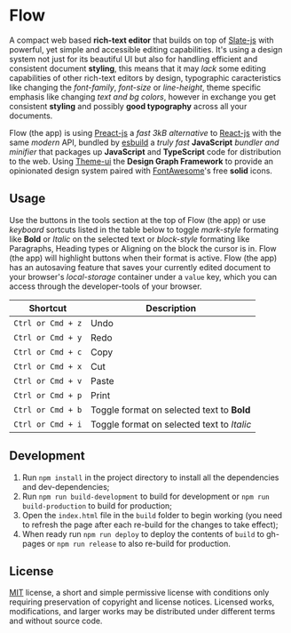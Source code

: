# Flow

A compact web based **rich-text editor** that builds on top of [Slate-js](https://docs.slatejs.org/) with powerful, yet simple and accessible editing capabilities. It's using a design system not just for its beautiful UI but also for handling efficient and consistent document **styling**, this means that it may _lack_ some editing capabilities of other rich-text editors by design, typographic caracteristics like changing the _font-family_, _font-size_ or _line-height_, theme specific emphasis like changing _text and bg colors_, however in exchange you get consistent **styling** and possibly **good typography** across all your documents.

Flow (the app) is using [Preact-js](https://preactjs.com/) a _fast 3kB alternative_ to [React-js](https://reactjs.org/) with the same _modern_ API, bundled by [esbuild](https://github.com/evanw/esbuild) a _truly fast_ **JavaScript** _bundler and minifier_ that packages up **JavaScript** and **TypeScript** code for distribution to the web. Using [Theme-ui](https://theme-ui.com/) the **Design Graph Framework** to provide an opinionated design system paired with [FontAwesome](https://fontawesome.com/)'s free **solid** icons.

## Usage

Use the buttons in the tools section at the top of Flow (the app) or use _keyboard_ sortcuts listed in the table below to toggle _mark-style_ formating like **Bold** or _Italic_ on the selected text or _block-style_ formating like Paragraphs, Heading types or Aligning on the block the cursor is in. Flow (the app) will highlight buttons when their format is active. Flow (the app) has an autosaving feature that saves your currently edited document to your browser's _local-storage_ container under a `value` key, which you can access through the developer-tools of your browser.

| Shortcut          | Description                                |
| ----------------- | ------------------------------------------ |
| `Ctrl or Cmd + z` | Undo                                       |
| `Ctrl or Cmd + y` | Redo                                       |
| `Ctrl or Cmd + c` | Copy                                       |
| `Ctrl or Cmd + x` | Cut                                        |
| `Ctrl or Cmd + v` | Paste                                      |
| `Ctrl or Cmd + p` | Print                                      |
| `Ctrl or Cmd + b` | Toggle format on selected text to **Bold** |
| `Ctrl or Cmd + i` | Toggle format on selected text to _Italic_ |

## Development

1. Run `npm install` in the project directory to install all the dependencies and dev-dependencies;
2. Run `npm run build-development` to build for development or `npm run build-production` to build for production;
3. Open the `index.html` file in the `build` folder to begin working (you need to refresh the page after each re-build for the changes to take effect);
4. When ready run `npm run deploy` to deploy the contents of `build` to gh-pages or `npm run release` to also re-build for production.

## License

[MIT](https://raw.githubusercontent.com/Aerobird98/flow/master/LICENSE) license, a short and simple permissive license with conditions only requiring preservation of copyright and license notices. Licensed works, modifications, and larger works may be distributed under different terms and without source code.
